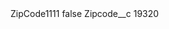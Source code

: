 <?xml version="1.0" encoding="UTF-8"?>
<CustomMetadata xmlns="http://soap.sforce.com/2006/04/metadata" xmlns:xsi="http://www.w3.org/2001/XMLSchema-instance" xmlns:xsd="http://www.w3.org/2001/XMLSchema">
    <label>ZipCode1111</label>
    <protected>false</protected>
    <values>
        <field>Zipcode__c</field>
        <value xsi:type="xsd:string">19320</value>
    </values>
</CustomMetadata>
